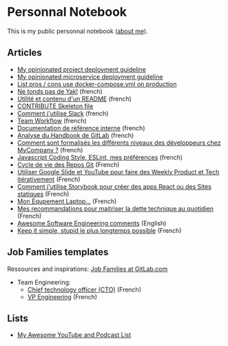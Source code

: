 # Personnal Notebook

This is my public personnal notebook ([about me](http://stephane-klein.info/)).

## Articles

* [My opinionated project deployment guideline](001-opinionated-project-deployment-guideline.md)
* [My opinionated microservice deployment guideline](002-opinionated-microservice-deployment-guideline.md)
* [List pros / cons use docker-compose.yml on production](https://github.com/harobed/pros-cons-use-docker-compose-yml-on-production)
* [Ne tonds pas de Yak!](003-ne-tonds-pas-de-yaks.md) (french)
* [Utilité et contenu d'un README](005-utilite-et-contenu-d-un-README.md) (french)
* [CONTRIBUTE Skeleton file](https://github.com/harobed/CONTRIBUTE-skeleton/blob/master/CONTRIBUTE.md)
* [Comment j'utilise Slack](007-comment-j-utilise-slack.md) (french)
* [Team Workflow](009-team-workflow.md) (french)
* [Documentation de référence interne](010-documentation-de-reference-interne.md) (french)
* [Analyse du Handbook de GitLab](011-analyse-du-handbook-de-gitlab.md) (french)
* [Comment sont formalisés les différents niveaux des développeurs chez MyCompany ?](012-comment-sont-formalisés-les-différents-niveaux-des-développeurs-chez-mycompany.md) (french)
* [Javascript Coding Style, ESLint, mes préférences](013-javascript-coding-styles-eslint-mes-préférences.md) (french)
* [Cycle de vie des Repos Git](014-cycle-de-vie-des-repos.md)  (French)
* [Utiliser Google Slide et YouTube pour faire des Weekly Product et Tech itérativement](015-utiliser-google-slide-et-youtube-pour-faire-de-weekly-product-et-tech.md) (French)
* [Comment j'utilise Storybook pour créer des apps React ou des Sites statiques](016-comment-j-utilise-storybook-pour-creer-des-apps-react-ou-sites-statiques.md) (French)
* [Mon Équpement Laptop...](017-equipement.md) (French)
* [Mes recommandations pour maitriser la dette technique au quotidien](018-how-i-manage-technical-debt.md) (French)
* [Awesome Software Engineering comments](019-awesome-software-engineering-comments.md) (English)
* [Keep it simple, stupid le plus longtemps possible](020-keep-it-simple-stupid-le-plus-longtemps-possible.md) (French)

## Job Families templates

Ressources and inspirations: [Job Families at GitLab.com](https://gitlab.com/gitlab-com/www-gitlab-com/tree/master/source/job-families)

- Team Engineering:
    - [Chief technology officer (CTO)](job-families/cto.fr.md) (French)
    - [VP Engineering](job-families/vp-engineering.fr.md)  (French)

## Lists

* [My Awesome YouTube and Podcast List](004-my-awesome-youtube-and-podcast-list.md)